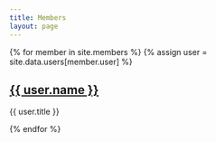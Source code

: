 ```yaml
---
title: Members
layout: page
---
```


{% for member in site.members %}
  {% assign user = site.data.users[member.user] %}
  <div>
    <h2 class="membername">
      <a href="{{ member.url }}">{{ user.name }}</a>
    </h2>
    <p class="memberrole">{{ user.title }}</p>
  </div>
{% endfor %}